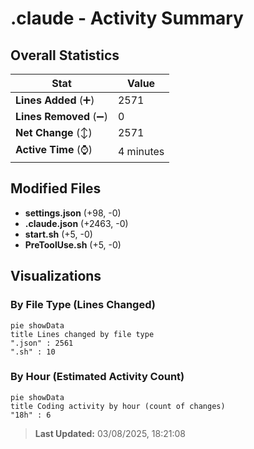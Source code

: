 # .claude - Activity Summary 

## Overall Statistics

| Stat                   | Value                                                             |
| ---------------------- | ----------------------------------------------------------------- |
| **Lines Added** (➕)   | 2571                                          |
| **Lines Removed** (➖) | 0                                        |
| **Net Change** (↕)    | 2571                |
| **Active Time** (⌚)   | 4 minutes |


## Modified Files
- **settings.json** (+98, -0)
- **.claude.json** (+2463, -0)
- **start.sh** (+5, -0)
- **PreToolUse.sh** (+5, -0)

## Visualizations

### By File Type (Lines Changed)

```mermaid
pie showData
title Lines changed by file type
".json" : 2561
".sh" : 10
```

### By Hour (Estimated Activity Count)

```mermaid
pie showData
title Coding activity by hour (count of changes)
"18h" : 6
```


> **Last Updated:** 03/08/2025, 18:21:08